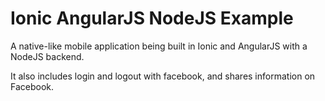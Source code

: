 # Ionic AngularJS NodeJS Example

A native-like mobile application being built in Ionic and AngularJS with a NodeJS backend.

It also includes login and logout with facebook, and shares information on Facebook.
